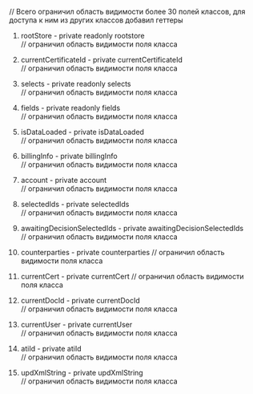 
// Всего ограничил область видимости более 30 полей классов, для доступа к ним из других классов добавил геттеры

1. rootStore - private readonly rootstore  
    // ограничил область видимости поля класса


2. currentCertificateId - private currentCertificateId  
    // ограничил область видимости поля класса


3. selects - private readonly selects  
    // ограничил область видимости поля класса


4. fields - private readonly fields   
    // ограничил область видимости поля класса


5. isDataLoaded - private isDataLoaded  
    // ограничил область видимости поля класса


6. billingInfo - private billingInfo  
    // ограничил область видимости поля класса


7. account - private account  
    // ограничил область видимости поля класса


8. selectedIds - private selectedIds  
   // ограничил область видимости поля класса


9. awaitingDecisionSelectedIds - private awaitingDecisionSelectedIds   
   // ограничил область видимости поля класса


10. counterparties - private counterparties 
    // ограничил область видимости поля класса
  
 
11. currentCert - private currentCert
   // ограничил область видимости поля класса


12. currentDocId - private currentDocId  
   // ограничил область видимости поля класса



13. currentUser - private currentUser  
   // ограничил область видимости поля класса



14. atiId - private atiId  
   // ограничил область видимости поля класса


15. updXmlString - private updXmlString  
   // ограничил область видимости поля класса

